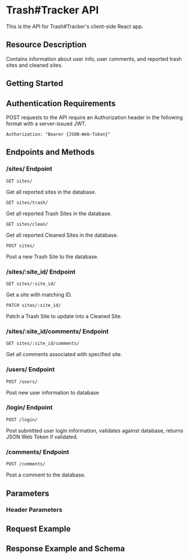# Trash#Tracker API

This is the API for Trash#Tracker's client-side React app.

## Resource Description

Contains information about user info, user comments, and reported trash sites and cleaned sites.

## Getting Started

## Authentication Requirements

POST requests to the API require an Authorization header in the following format with a server-issued JWT.

```
Authorization: "Bearer {JSON-Web-Token}"
```

## Endpoints and Methods

### /sites/ Endpoint

```
GET sites/
```

Get all reported sites in the database.

```
GET sites/trash/
```

Get all reported Trash Sites in the database.

```
GET sites/clean/
```

Get all reported Cleaned Sites in the database.

```
POST sites/
```

Post a new Trash Site to the database.

### /sites/:site_id/ Endpoint

```
GET sites/:site_id/
```

Get a site with matching ID.

```
PATCH sites/:site_id/
```

Patch a Trash Site to update into a Cleaned Site.

### /sites/:site_id/comments/ Endpoint

```
GET sites/:site_id/comments/
```

Get all comments associated with specified site.

### /users/ Endpoint

```
POST /users/
```

Post new user information to database

### /login/ Endpoint

```
POST /login/
```

Post submitted user login information, validates against database, returns JSON Web Token if validated.

### /comments/ Endpoint

```
POST /comments/
```

Post a comment to the database.

## Parameters

### Header Parameters

## Request Example

## Response Example and Schema
